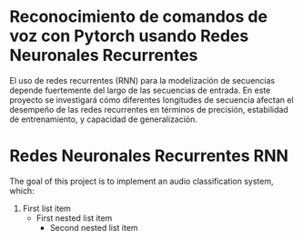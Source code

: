 # Reconocimiento de comandos de voz con Pytorch usando Redes Neuronales Recurrentes
El uso de redes recurrentes (RNN) para la modelización de secuencias depende fuertemente del largo de las secuencias de entrada. En este proyecto se investigará cómo diferentes longitudes de secuencia afectan el desempeño de las redes recurrentes en términos de precisión, estabilidad de entrenamiento, y capacidad de generalización.

# Redes Neuronales Recurrentes RNN
The goal of this project is to implement an audio classification system, which:
1. First list item
   - First nested list item
     - Second nested list item
